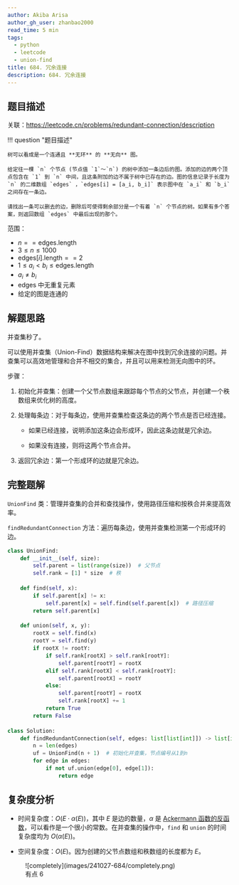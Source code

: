 ```yaml
---
author: Akiba Arisa
author_gh_user: zhanbao2000
read_time: 5 min
tags:
  - python
  - leetcode
  - union-find
title: 684. 冗余连接
description: 684. 冗余连接
---
```


## 题目描述

关联：https://leetcode.cn/problems/redundant-connection/description

!!! question "题目描述"

    树可以看成是一个连通且 **无环** 的 **无向** 图。

    给定往一棵 `n` 个节点 (节点值 `1`～`n`) 的树中添加一条边后的图。添加的边的两个顶点包含在 `1` 到 `n` 中间，且这条附加的边不属于树中已存在的边。图的信息记录于长度为 `n` 的二维数组 `edges` ，`edges[i] = [a_i, b_i]` 表示图中在 `a_i` 和 `b_i` 之间存在一条边。

    请找出一条可以删去的边，删除后可使得剩余部分是一个有着 `n` 个节点的树。如果有多个答案，则返回数组 `edges` 中最后出现的那个。

范围：

 - $n == \text{edges.length}$
 - $3 \leq n \leq 1000$
 - $\text{edges}[i].\text{length} == 2$
 - $1 \leq a_i < b_i \leq \text{edges.length}$
 - $a_i \neq b_i$
 - $\text{edges}$ 中无重复元素
 - 给定的图是连通的

## 解题思路

并查集秒了。

可以使用并查集（Union-Find）数据结构来解决在图中找到冗余连接的问题。并查集可以高效地管理和合并不相交的集合，并且可以用来检测无向图中的环。

步骤：

1. 初始化并查集：创建一个父节点数组来跟踪每个节点的父节点，并创建一个秩数组来优化树的高度。

2. 处理每条边：对于每条边，使用并查集检查这条边的两个节点是否已经连接。

    - 如果已经连接，说明添加这条边会形成环，因此这条边就是冗余边。

    - 如果没有连接，则将这两个节点合并。

3. 返回冗余边：第一个形成环的边就是冗余边。

## 完整题解

`UnionFind` 类：管理并查集的合并和查找操作，使用路径压缩和按秩合并来提高效率。

`findRedundantConnection` 方法：遍历每条边，使用并查集检测第一个形成环的边。

```python
class UnionFind:
    def __init__(self, size):
        self.parent = list(range(size))  # 父节点
        self.rank = [1] * size  # 秩

    def find(self, x):
        if self.parent[x] != x:
            self.parent[x] = self.find(self.parent[x])  # 路径压缩
        return self.parent[x]

    def union(self, x, y):
        rootX = self.find(x)
        rootY = self.find(y)
        if rootX != rootY:
            if self.rank[rootX] > self.rank[rootY]:
                self.parent[rootY] = rootX
            elif self.rank[rootX] < self.rank[rootY]:
                self.parent[rootX] = rootY
            else:
                self.parent[rootY] = rootX
                self.rank[rootX] += 1
            return True
        return False

class Solution:
    def findRedundantConnection(self, edges: list[list[int]]) -> list[int]:
        n = len(edges)
        uf = UnionFind(n + 1)  # 初始化并查集，节点编号从1到n
        for edge in edges:
            if not uf.union(edge[0], edge[1]):
                return edge
```

## 复杂度分析

 - 时间复杂度：$O(E \cdot \alpha(E))$，其中 $E$ 是边的数量，$\alpha$ 是 [Ackermann 函数的反函数](https://zh.wikipedia.org/wiki/%E9%98%BF%E5%85%8B%E6%9B%BC%E5%87%BD%E6%95%B8#%E5%8F%8D%E5%87%BD%E6%95%B8)，可以看作是一个很小的常数。在并查集的操作中，`find` 和 `union` 的时间复杂度均为 $O(\alpha(E))$。

 - 空间复杂度：$O(E)$。因为创建的父节点数组和秩数组的长度都为 $E$。

<figure markdown>
  ![completely](images/241027-684/completely.png)
  <figcaption>有点 6</figcaption>
</figure>
